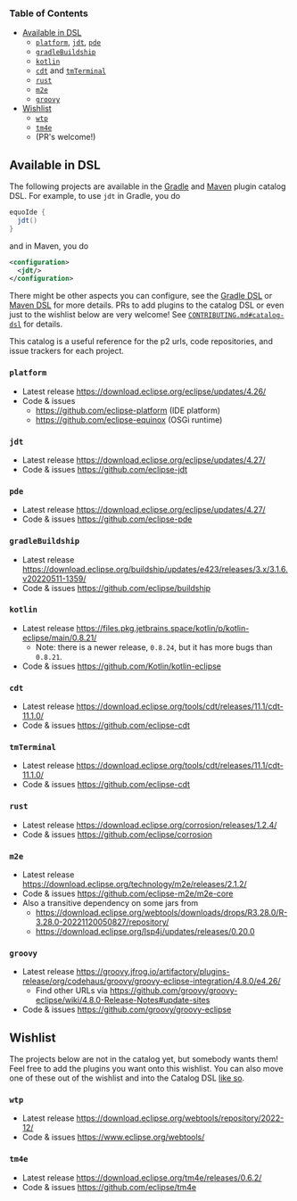### Table of Contents

- [Available in DSL](#available-projects)
  - [`platform`](#platform), [`jdt`](#jdt), [`pde`](#pde)
  - [`gradleBuildship`](#gradle-buildship)
  - [`kotlin`](#kotlin)
  - [`cdt`](#cdt) and [`tmTerminal`](#tmterminal)
  - [`rust`](#rust)
  - [`m2e`](#m2e)
  - [`groovy`](#groovy)
- [Wishlist](#wishlist)
  - [`wtp`](#wtp)
  - [`tm4e`](#tm4e) 
  - (PR's welcome!)

## Available in DSL

The following projects are available in the [Gradle](https://github.com/equodev/equo-ide/tree/main/plugin-gradle) and [Maven](https://github.com/equodev/equo-ide/tree/main/plugin-maven) plugin catalog DSL. For example, to use `jdt` in Gradle, you do

```gradle
equoIde {
  jdt()
}
```

and in Maven, you do

```xml
<configuration>
  <jdt/>
</configuration>
```

There might be other aspects you can configure, see the [Gradle DSL](https://github.com/equodev/equo-ide/blob/main/plugin-gradle/src/main/java/dev/equo/ide/gradle/P2ModelDslWithCatalog.java) or [Maven DSL](https://github.com/equodev/equo-ide/blob/main/plugin-maven/src/main/java/dev/equo/ide/maven/AbstractP2MojoWithCatalog.java) for more details. PRs to add plugins to the catalog DSL or even just to the wishlist below are very welcome! See [`CONTRIBUTING.md#catalog-dsl`](https://github.com/equodev/equo-ide/blob/main/CONTRIBUTING.md#catalog-dsl) for details.

This catalog is a useful reference for the p2 urls, code repositories, and issue trackers for each project.

### `platform`

- Latest release https://download.eclipse.org/eclipse/updates/4.26/
- Code & issues
  - https://github.com/eclipse-platform (IDE platform)
  - https://github.com/eclipse-equinox (OSGi runtime)

### `jdt`

- Latest release https://download.eclipse.org/eclipse/updates/4.27/
- Code & issues https://github.com/eclipse-jdt

### `pde`

- Latest release https://download.eclipse.org/eclipse/updates/4.27/
- Code & issues https://github.com/eclipse-pde

<a name="gradle-buildship"></a>
### `gradleBuildship`

- Latest release https://download.eclipse.org/buildship/updates/e423/releases/3.x/3.1.6.v20220511-1359/ 
- Code & issues https://github.com/eclipse/buildship

### `kotlin`

- Latest release https://files.pkg.jetbrains.space/kotlin/p/kotlin-eclipse/main/0.8.21/
  - Note: there is a newer release, `0.8.24`, but it has more bugs than `0.8.21`. 
- Code & issues https://github.com/Kotlin/kotlin-eclipse

### `cdt`

- Latest release https://download.eclipse.org/tools/cdt/releases/11.1/cdt-11.1.0/
- Code & issues https://github.com/eclipse-cdt

### `tmTerminal`

- Latest release https://download.eclipse.org/tools/cdt/releases/11.1/cdt-11.1.0/
- Code & issues https://github.com/eclipse-cdt

### `rust`

- Latest release https://download.eclipse.org/corrosion/releases/1.2.4/
- Code & issues https://github.com/eclipse/corrosion

### `m2e`

- Latest release https://download.eclipse.org/technology/m2e/releases/2.1.2/
- Code & issues https://github.com/eclipse-m2e/m2e-core
- Also a transitive dependency on some jars from
  - https://download.eclipse.org/webtools/downloads/drops/R3.28.0/R-3.28.0-20221120050827/repository/
  - https://download.eclipse.org/lsp4j/updates/releases/0.20.0

### `groovy`

- Latest release https://groovy.jfrog.io/artifactory/plugins-release/org/codehaus/groovy/groovy-eclipse-integration/4.8.0/e4.26/
  - Find other URLs via https://github.com/groovy/groovy-eclipse/wiki/4.8.0-Release-Notes#update-sites
- Code & issues https://github.com/groovy/groovy-eclipse

## Wishlist

The projects below are not in the catalog yet, but somebody wants them! Feel free to add the plugins you want onto this wishlist. You can also move one of these out of the wishlist and into the Catalog DSL [like so](CONTRIBUTING.md#catalog-dsl).

### `wtp`
- Latest release https://download.eclipse.org/webtools/repository/2022-12/
- Code & issues https://www.eclipse.org/webtools/

### `tm4e`

- Latest release https://download.eclipse.org/tm4e/releases/0.6.2/
- Code & issues https://github.com/eclipse/tm4e
